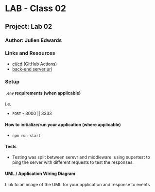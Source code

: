 # LAB - Class 02

## Project: Lab 02

### Author: Julien Edwards

### Links and Resources

- [ci/cd](http://xyz.com) (GitHub Actions)
- [back-end server url](https://basic-expresserueny.herokuapp.com) 


### Setup

#### `.env` requirements (when applicable)

i.e.

- `PORT` - 3000 || 3333


#### How to initialize/run your application (where applicable)

- `npm run start`

#### Tests

- Testing was split between serevr and middleware. using supertest to ping the server with different requests to test the responses.

#### UML / Application Wiring Diagram

Link to an image of the UML for your application and response to events